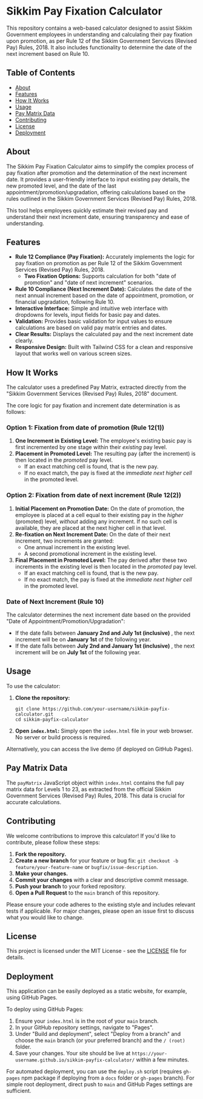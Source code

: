 
# Sikkim Pay Fixation Calculator

This repository contains a web-based calculator designed to assist Sikkim Government employees in understanding and calculating their pay fixation upon promotion, as per Rule 12 of the Sikkim Government Services (Revised Pay) Rules, 2018. It also includes functionality to determine the date of the next increment based on Rule 10.

## Table of Contents

* [About](https://www.google.com/search?q=%23about "null")
* [Features](https://www.google.com/search?q=%23features "null")
* [How It Works](https://www.google.com/search?q=%23how-it-works "null")
* [Usage](https://www.google.com/search?q=%23usage "null")
* [Pay Matrix Data](https://www.google.com/search?q=%23pay-matrix-data "null")
* [Contributing](https://www.google.com/search?q=%23contributing "null")
* [License](https://www.google.com/search?q=%23license "null")
* [Deployment](https://www.google.com/search?q=%23deployment "null")

## About

The Sikkim Pay Fixation Calculator aims to simplify the complex process of pay fixation after promotion and the determination of the next increment date. It provides a user-friendly interface to input existing pay details, the new promoted level, and the date of the last appointment/promotion/upgradation, offering calculations based on the rules outlined in the Sikkim Government Services (Revised Pay) Rules, 2018.

This tool helps employees quickly estimate their revised pay and understand their next increment date, ensuring transparency and ease of understanding.

## Features

* **Rule 12 Compliance (Pay Fixation):** Accurately implements the logic for pay fixation on promotion as per Rule 12 of the Sikkim Government Services (Revised Pay) Rules, 2018.
  * **Two Fixation Options:** Supports calculation for both "date of promotion" and "date of next increment" scenarios.
* **Rule 10 Compliance (Next Increment Date):** Calculates the date of the next annual increment based on the date of appointment, promotion, or financial upgradation, following Rule 10.
* **Interactive Interface:** Simple and intuitive web interface with dropdowns for levels, input fields for basic pay and dates.
* **Validation:** Provides basic validation for input values to ensure calculations are based on valid pay matrix entries and dates.
* **Clear Results:** Displays the calculated pay and the next increment date clearly.
* **Responsive Design:** Built with Tailwind CSS for a clean and responsive layout that works well on various screen sizes.

## How It Works

The calculator uses a predefined Pay Matrix, extracted directly from the "Sikkim Government Services (Revised Pay) Rules, 2018" document.

The core logic for pay fixation and increment date determination is as follows:

### Option 1: Fixation from date of promotion (Rule 12(1))

1. **One Increment in Existing Level:** The employee's existing basic pay is first incremented by one stage within their *existing* pay level.
2. **Placement in Promoted Level:** The resulting pay (after the increment) is then located in the *promoted* pay level.
   * If an exact matching cell is found, that is the new pay.
   * If no exact match, the pay is fixed at the *immediate next higher cell* in the promoted level.

### Option 2: Fixation from date of next increment (Rule 12(2))

1. **Initial Placement on Promotion Date:** On the date of promotion, the employee is placed at a cell equal to their existing pay in the *higher* (promoted) level, *without* adding any increment. If no such cell is available, they are placed at the next higher cell in that level.
2. **Re-fixation on Next Increment Date:** On the date of their next increment, two increments are granted:
   * One annual increment in the existing level.
   * A second promotional increment in the existing level.
3. **Final Placement in Promoted Level:** The pay derived after these two increments in the existing level is then located in the *promoted* pay level.
   * If an exact matching cell is found, that is the new pay.
   * If no exact match, the pay is fixed at the *immediate next higher cell* in the promoted level.

### Date of Next Increment (Rule 10)

The calculator determines the next increment date based on the provided "Date of Appointment/Promotion/Upgradation":

* If the date falls between  **January 2nd and July 1st (inclusive)** , the next increment will be on **January 1st** of the following year.
* If the date falls between  **July 2nd and January 1st (inclusive)** , the next increment will be on **July 1st** of the following year.

## Usage

To use the calculator:

1. **Clone the repository:**
   ```
   git clone https://github.com/your-username/sikkim-payfix-calculator.git
   cd sikkim-payfix-calculator

   ```
2. **Open `index.html`:** Simply open the `index.html` file in your web browser. No server or build process is required.

Alternatively, you can access the live demo (if deployed on GitHub Pages).

## Pay Matrix Data

The `payMatrix` JavaScript object within `index.html` contains the full pay matrix data for Levels 1 to 23, as extracted from the official Sikkim Government Services (Revised Pay) Rules, 2018. This data is crucial for accurate calculations.

## Contributing

We welcome contributions to improve this calculator! If you'd like to contribute, please follow these steps:

1. **Fork the repository.**
2. **Create a new branch** for your feature or bug fix: `git checkout -b feature/your-feature-name` or `bugfix/issue-description`.
3. **Make your changes.**
4. **Commit your changes** with a clear and descriptive commit message.
5. **Push your branch** to your forked repository.
6. **Open a Pull Request** to the `main` branch of this repository.

Please ensure your code adheres to the existing style and includes relevant tests if applicable. For major changes, please open an issue first to discuss what you would like to change.

## License

This project is licensed under the MIT License - see the [LICENSE](https://www.google.com/search?q=LICENSE "null") file for details.

## Deployment

This application can be easily deployed as a static website, for example, using GitHub Pages.

To deploy using GitHub Pages:

1. Ensure your `index.html` is in the root of your `main` branch.
2. In your GitHub repository settings, navigate to "Pages".
3. Under "Build and deployment", select "Deploy from a branch" and choose the `main` branch (or your preferred branch) and the `/ (root)` folder.
4. Save your changes. Your site should be live at `https://your-username.github.io/sikkim-payfix-calculator/` within a few minutes.

For automated deployment, you can use the `deploy.sh` script (requires `gh-pages` npm package if deploying from a `docs` folder or `gh-pages` branch). For simple root deployment, direct push to `main` and GitHub Pages settings are sufficient.
